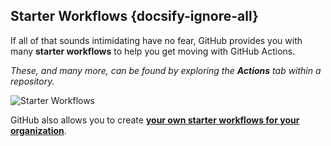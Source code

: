 ## Starter Workflows {docsify-ignore-all}

If all of that sounds intimidating have no fear, GitHub provides you with many **starter workflows** to help you get moving with GitHub Actions.

_These, and many more, can be found by exploring the **Actions** tab within a repository._

![Starter Workflows](https://user-images.githubusercontent.com/38021615/75951540-18d9ff80-5e61-11ea-988a-63e17cb9b9c1.png)

GitHub also allows you to create [**your own starter workflows for your organization**](https://docs.github.com/en/free-pro-team@latest/actions/learn-github-actions/sharing-workflows-with-your-organization).